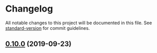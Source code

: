 # Changelog

All notable changes to this project will be documented in this file. See [standard-version](https://github.com/conventional-changelog/standard-version) for commit guidelines.

## [0.10.0](https://github.com/typeskill/typeskill/compare/v0.10.0-beta.5...v0.10.0) (2019-09-23)
